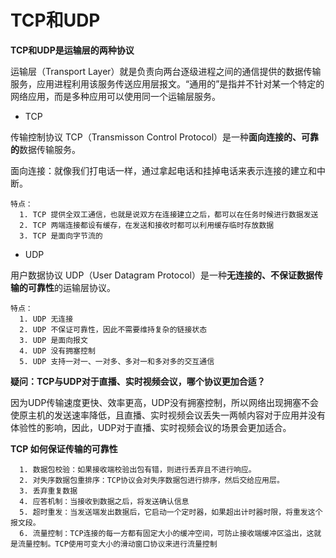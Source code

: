 # TCP和UDP

**TCP和UDP是运输层的两种协议**

运输层（Transport Layer）就是负责向两台逐级进程之间的通信提供的数据传输服务，应用进程利用该服务传送应用层报文。“通用的”是指并不针对某一个特定的网络应用，而是多种应用可以使用同一个运输层服务。

- TCP

传输控制协议 TCP（Transmisson Control Protocol）是一种**面向连接的、可靠的**数据传输服务。

面向连接：就像我们打电话一样，通过拿起电话和挂掉电话来表示连接的建立和中断。

```
特点：
  1. TCP 提供全双工通信，也就是说双方在连接建立之后，都可以在任务时候进行数据发送
  2. TCP 两端连接都设有缓存，在发送和接收时都可以利用缓存临时存放数据 
  3. TCP 是面向字节流的
```


- UDP

用户数据协议 UDP（User Datagram Protocol）是一种**无连接的、不保证数据传输的可靠性**的运输层协议。

```
特点：
  1. UDP 无连接
  2. UDP 不保证可靠性，因此不需要维持复杂的链接状态
  3. UDP 是面向报文
  4. UDP 没有拥塞控制
  5. UDP 支持一对一、一对多、多对一和多对多的交互通信
```

**疑问：TCP与UDP对于直播、实时视频会议，哪个协议更加合适？**

因为UDP传输速度更快、效率更高，UDP没有拥塞控制，所以网络出现拥塞不会使原主机的发送速率降低，且直播、实时视频会议丢失一两帧内容对于应用并没有体验性的影响，因此，UDP对于直播、实时视频会议的场景会更加适合。

**TCP 如何保证传输的可靠性**

```
  1. 数据包校验：如果接收端校验出包有错，则进行丢弃且不进行响应。
  2. 对失序数据包重排序：TCP协议会对失序数据包进行排序，然后交给应用层。
  3. 丢弃重复数据
  4. 应答机制：当接收到数据之后，将发送确认信息
  5. 超时重发：当发送端发出数据后，它启动一个定时器，如果超出计时器时限，将重发这个报文段。
  6. 流量控制：TCP连接的每一方都有固定大小的缓冲空间，可防止接收端缓冲区溢出，这就是流量控制。TCP使用可变大小的滑动窗口协议来进行流量控制
```
